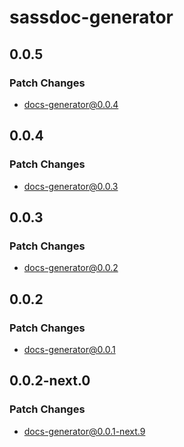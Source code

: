 # sassdoc-generator

## 0.0.5

### Patch Changes

- docs-generator@0.0.4

## 0.0.4

### Patch Changes

- docs-generator@0.0.3

## 0.0.3

### Patch Changes

- docs-generator@0.0.2

## 0.0.2

### Patch Changes

- docs-generator@0.0.1

## 0.0.2-next.0

### Patch Changes

- docs-generator@0.0.1-next.9
